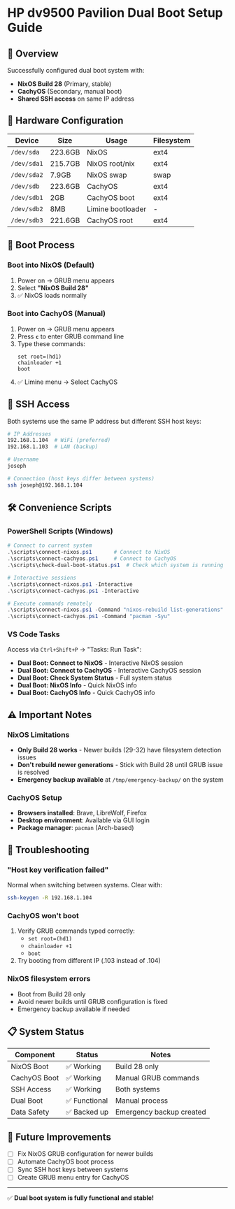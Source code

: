 # HP dv9500 Pavilion Dual Boot Setup Guide

## 🎯 Overview

Successfully configured dual boot system with:
- **NixOS Build 28** (Primary, stable)  
- **CachyOS** (Secondary, manual boot)
- **Shared SSH access** on same IP address

## 💾 Hardware Configuration

| Device | Size | Usage | Filesystem |
|--------|------|--------|------------|
| `/dev/sda` | 223.6GB | NixOS | ext4 |
| `/dev/sda1` | 215.7GB | NixOS root/nix | ext4 |  
| `/dev/sda2` | 7.9GB | NixOS swap | swap |
| `/dev/sdb` | 223.6GB | CachyOS | ext4 |
| `/dev/sdb1` | 2GB | CachyOS boot | ext4 |
| `/dev/sdb2` | 8MB | Limine bootloader | - |
| `/dev/sdb3` | 221.6GB | CachyOS root | ext4 |

## 🔄 Boot Process

### Boot into NixOS (Default)
1. Power on → GRUB menu appears
2. Select **"NixOS Build 28"**  
3. ✅ NixOS loads normally

### Boot into CachyOS (Manual)
1. Power on → GRUB menu appears
2. Press **`c`** to enter GRUB command line
3. Type these commands:
   ```
   set root=(hd1)
   chainloader +1  
   boot
   ```
4. ✅ Limine menu → Select CachyOS

## 📡 SSH Access

Both systems use the same IP address but different SSH host keys:

```bash
# IP Addresses
192.168.1.104  # WiFi (preferred)
192.168.1.103  # LAN (backup)

# Username  
joseph

# Connection (host keys differ between systems)
ssh joseph@192.168.1.104
```

## 🛠️ Convenience Scripts

### PowerShell Scripts (Windows)

```powershell
# Connect to current system
.\scripts\connect-nixos.ps1       # Connect to NixOS
.\scripts\connect-cachyos.ps1     # Connect to CachyOS  
.\scripts\check-dual-boot-status.ps1  # Check which system is running

# Interactive sessions
.\scripts\connect-nixos.ps1 -Interactive
.\scripts\connect-cachyos.ps1 -Interactive

# Execute commands remotely
.\scripts\connect-nixos.ps1 -Command "nixos-rebuild list-generations"
.\scripts\connect-cachyos.ps1 -Command "pacman -Syu"
```

### VS Code Tasks

Access via `Ctrl+Shift+P` → "Tasks: Run Task":

- **Dual Boot: Connect to NixOS** - Interactive NixOS session
- **Dual Boot: Connect to CachyOS** - Interactive CachyOS session  
- **Dual Boot: Check System Status** - Full system status
- **Dual Boot: NixOS Info** - Quick NixOS info
- **Dual Boot: CachyOS Info** - Quick CachyOS info

## ⚠️ Important Notes

### NixOS Limitations
- **Only Build 28 works** - Newer builds (29-32) have filesystem detection issues
- **Don't rebuild newer generations** - Stick with Build 28 until GRUB issue is resolved
- **Emergency backup available** at `/tmp/emergency-backup/` on the system

### CachyOS Setup  
- **Browsers installed**: Brave, LibreWolf, Firefox
- **Desktop environment**: Available via GUI login
- **Package manager**: `pacman` (Arch-based)

## 🔧 Troubleshooting

### "Host key verification failed"
Normal when switching between systems. Clear with:
```bash
ssh-keygen -R 192.168.1.104
```

### CachyOS won't boot
1. Verify GRUB commands typed correctly:
   - `set root=(hd1)` 
   - `chainloader +1`
   - `boot`
2. Try booting from different IP (.103 instead of .104)

### NixOS filesystem errors  
- Boot from Build 28 only
- Avoid newer builds until GRUB configuration is fixed
- Emergency backup available if needed

## 📋 System Status

| Component | Status | Notes |
|-----------|--------|-------|
| NixOS Boot | ✅ Working | Build 28 only |
| CachyOS Boot | ✅ Working | Manual GRUB commands |
| SSH Access | ✅ Working | Both systems |
| Dual Boot | ✅ Functional | Manual process |
| Data Safety | ✅ Backed up | Emergency backup created |

## 🎯 Future Improvements

- [ ] Fix NixOS GRUB configuration for newer builds
- [ ] Automate CachyOS boot process
- [ ] Sync SSH host keys between systems
- [ ] Create GRUB menu entry for CachyOS

---

✅ **Dual boot system is fully functional and stable!**